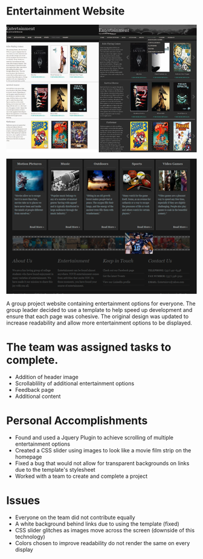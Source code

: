 Entertainment Website
=====================

![Website Page Example](https://github.com/RonaldGRowe/Group-Entertainment-Website/blob/main/Images/group-image.png)

![Website Homepage CSS Slider](https://github.com/RonaldGRowe/Group-Entertainment-Website/blob/main/Images/group-image2.png)

A group project website containing entertainment options for everyone.
The group leader decided to use a template to help speed up development and ensure that each page was cohesive.
The original design was updated to increase readability and allow more entertainment options to be displayed.

# The team was assigned tasks to complete.
- Addition of header image
- Scrollablility of additional entertainment options
- Feedback page
- Additional content

# Personal Accomplishments
- Found and used a Jquery Plugin to achieve scrolling of multiple entertainment options
- Created a CSS slider using images to look like a movie film strip on the homepage
- Fixed a bug that would not allow for transparent backgrounds on links due to the template's stylesheet
-  Worked with a team to create and complete a project

# Issues
- Everyone on the team did not contribute equally
- A white background behind links due to using the template (fixed)
- CSS slider glitches as images move across the screen (downside of this technology)
- Colors chosen to improve readability do not render the same on every display
